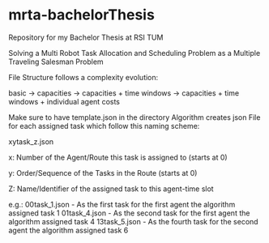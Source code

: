 # mrta-bachelorThesis

Repository for my Bachelor Thesis at RSI TUM

Solving a Multi Robot Task Allocation and Scheduling Problem as a Multiple Traveling Salesman Problem

File Structure follows a complexity evolution:

basic -> capacities -> capacities + time windows -> capacities + time windows + individual agent costs

Make sure to have template.json in the directory
Algorithm creates json File for each assigned task which follow this naming scheme:

xytask_z.json

x: Number of the Agent/Route this task is assigned to (starts at 0)

y: Order/Sequence of the Tasks in the Route (starts at 0)

Z: Name/Identifier of the assigned task to this agent-time slot

e.g.:
00task_1.json - As the first task for the first agent the algorithm assigned task 1 
01task_4.json - As the second task for the first agent the algorithm assigned task 4
13task_5.json - As the fourth task for the second agent the algorithm assigned task 6
